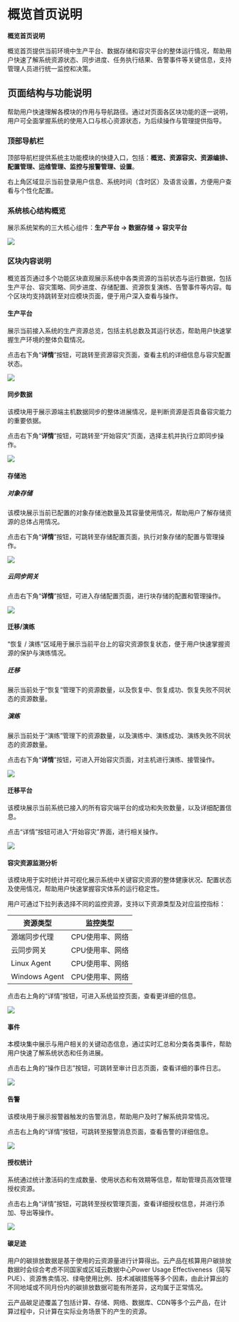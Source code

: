 # 概览首页说明
**概览首页说明**

概览首页提供当前环境中生产平台、数据存储和容灾平台的整体运行情况，帮助用户快速了解系统资源状态、同步进度、任务执行结果、告警事件等关键信息，支持管理人员进行统一监控和决策。

## **页面结构与功能说明**

帮助用户快速理解各模块的作用与导航路径。通过对页面各区块功能的逐一说明，用户可全面掌握系统的使用入口与核心资源状态，为后续操作与管理提供指导。

### **顶部导航栏**

顶部导航栏提供系统主功能模块的快捷入口，包括：**概览、资源容灾、资源编排、配置管理、运维管理、监控与报警管理、设置**。
&#x20;

右上角区域显示当前登录用户信息、系统时间（含时区）及语言设置，方便用户查看与个性化配置。

### **系统核心结构概览**

展示系统架构的三大核心组件：**生产平台 → 数据存储 → 容灾平台**

![](./images/overviewhomepagedescription-pagestructureandfunctiondescription-1.png)

### **区块内容说明**

概览首页通过多个功能区块直观展示系统中各类资源的当前状态与运行数据，包括生产平台、容灾策略、同步进度、存储配置、资源恢复演练、告警事件等内容。每个区块均支持跳转至对应模块页面，便于用户深入查看与操作。

#### **生产平台**

展示当前接入系统的生产资源总览，包括主机总数及其运行状态，帮助用户快速掌握生产环境的整体负载情况。

点击右下角“**详情**”按钮，可跳转至资源容灾页面，查看主机的详细信息与容灾配置状态。

![](./images/overviewhomepagedescription-pagestructureandfunctiondescription-2.png)



#### **同步数据**

该模块用于展示源端主机数据同步的整体进展情况，是判断资源是否具备容灾能力的重要依据。

点击右下角“**详情**”按钮，可跳转至“开始容灾”页面，选择主机并执行立即同步操作。

![](./images/overviewhomepagedescription-pagestructureandfunctiondescription-5.png)

#### **存储池**

##### **对象存储**

该模块展示当前已配置的对象存储池数量及其容量使用情况，帮助用户了解存储资源的总体占用情况。

点击右下角“**详情**”按钮，可跳转至存储配置页面，执行对象存储的配置与管理操作。

![](./images/overviewhomepagedescription-pagestructureandfunctiondescription-6.png)

##### **云同步网关**

点击右下角“**详情**”按钮，可进入存储配置页面，进行块存储的配置和管理操作。

![](./images/overviewhomepagedescription-pagestructureandfunctiondescription-7.png)

#### **迁移/演练**

“恢复 / 演练”区域用于展示当前平台上的容灾资源恢复状态，便于用户快速掌握资源的保护与演练情况。

##### **迁移**
展示当前处于“恢复”管理下的资源数量，以及恢复中、恢复成功、恢复失败不同状态的资源数量。

##### **演练**
展示当前处于“演练”管理下的资源数量，以及演练中、演练成功、演练失败不同状态的资源数量。

点击右下角“**详情**”按钮，可进入开始容灾页面，对主机进行演练、接管操作。

![](./images/overviewhomepagedescription-pagestructureandfunctiondescription-8.png)

#### **迁移平台**

该模块展示当前系统已接入的所有容灾端平台的成功和失败数量，以及详细配置信息。 &#x20;

点击“详情”按钮可进入“开始容灾”界面，进行相关操作。

![](./images/overviewhomepagedescription-pagestructureandfunctiondescription-9.png)

#### **容灾资源监测分析**

该模块用于实时统计并可视化展示系统中关键容灾资源的整体健康状况、配置状态及使用情况，帮助用户快速掌握容灾体系的运行稳定性。 &#x20;

用户可通过下拉列表选择不同的监控资源，支持以下资源类型及对应监控指标：

| **资源类型**      | **监控类型**  |
| ------------- | --------- |
| 源端同步代理        | CPU使用率、网络 |
| 云同步网关         | CPU使用率、网络 |
| Linux Agent   | CPU使用率、网络 |
| Windows Agent | CPU使用率、网络 |

点击右上角的“详情”按钮，可进入系统监控页面，查看更详细的信息。

![](./images/overviewhomepagedescription-pagestructureandfunctiondescription-13.png)

#### **事件**

本模块集中展示与用户相关的关键动态信息，通过实时汇总和分类各类事件，帮助用户快速了解系统状态和任务进展。

点击右上角的“操作日志”按钮，可跳转至审计日志页面，查看详细的事件日志。

![](./images/overviewhomepagedescription-pagestructureandfunctiondescription-10.png)

#### **告警**

该模块用于展示报警器触发的告警消息，帮助用户及时了解系统异常情况。

点击右上角的“详情”按钮，可跳转至报警消息页面，查看告警的详细信息。

![](./images/overviewhomepagedescription-pagestructureandfunctiondescription-11.png)

#### **授权统计**

系统通过统计激活码的生成数量、使用状态和有效期等信息，帮助管理员高效管理授权资源。

点击右上角“详情”按钮，可跳转至授权管理页面，查看详细授权信息，并进行添加、导出等操作。

![](./images/overviewhomepagedescription-pagestructureandfunctiondescription-12.png)

#### **碳足迹**

用户的碳排放数据是基于使用的云资源量进行计算得出。云产品在核算用户碳排放数据时会综合考虑不同国家或区域云数据中心Power Usage Effectiveness（简写PUE）、资源售卖情况、绿电使用比例、技术减碳措施等多个因素，由此计算出的不同地域或不同月份内的碳排放数据可能有所差异，这均属于正常情况。

云产品碳足迹覆盖了包括计算、存储、网络、数据库、CDN等多个云产品，在计算过程中，只计算在实际业务场景下的产生的资源。